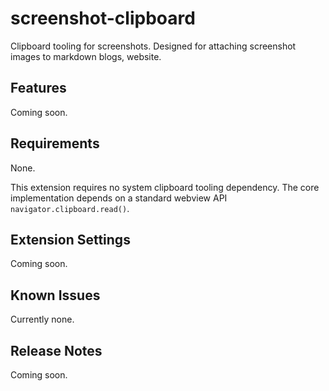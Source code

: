 # screenshot-clipboard

Clipboard tooling for screenshots. Designed for attaching screenshot images to markdown blogs, website.

## Features

Coming soon.

## Requirements

None.

This extension requires no system clipboard tooling dependency. The core implementation depends on a standard webview API `navigator.clipboard.read()`.

## Extension Settings

Coming soon.

## Known Issues

Currently none.

## Release Notes

Coming soon.
